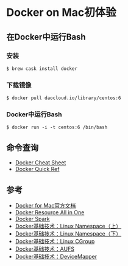# Docker on Mac初体验

## 在Docker中运行Bash
### 安装
```
$ brew cask install docker
```

### 下载镜像
```
$ docker pull daocloud.io/library/centos:6
```

### Docker中运行Bash
```
$ docker run -i -t centos:6 /bin/bash
```

## 命令查询
- [Docker Cheat Sheet](http://zeroturnaround.com/wp-content/uploads/2016/03/Docker-cheat-sheet-by-RebelLabs.png)
- [Docker Quick Ref](https://github.com/dimonomid/docker-quick-ref)

## 参考
- [Docker for Mac官方文档](https://docs.docker.com/docker-for-mac/)
- [Docker Resource All in One](https://github.com/hangyan/docker-resources/blob/master/README_zh.md)
- [Docker Spark](https://github.com/sequenceiq/docker-spark)
- [Docker基础技术：Linux Namespace（上）](http://coolshell.cn/articles/17010.html)
- [Docker基础技术：Linux Namespace（下）](http://coolshell.cn/articles/17029.html)
- [Docker基础技术：Linux CGroup](http://coolshell.cn/articles/17049.html)
- [Docker基础技术：AUFS](http://coolshell.cn/articles/17061.html)
- [Docker基础技术：DeviceMapper](http://coolshell.cn/articles/17200.html)
